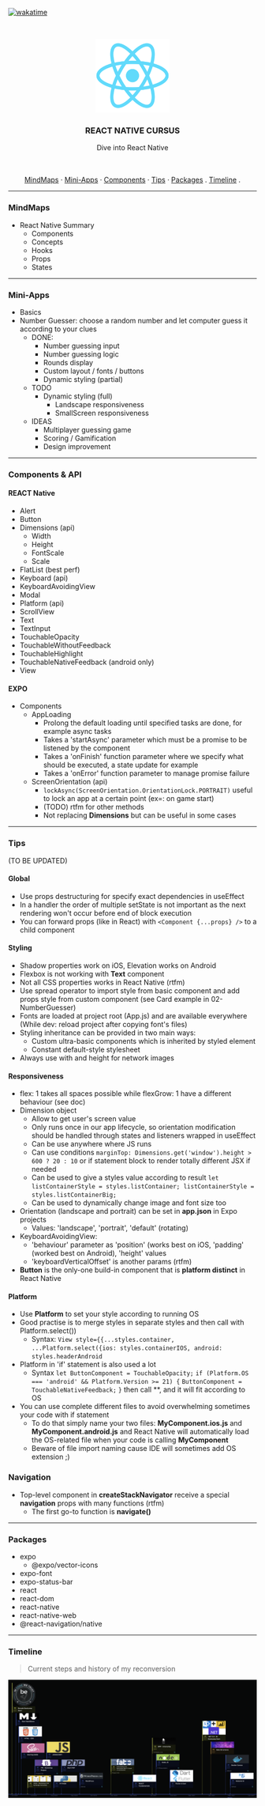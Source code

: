 [![wakatime](https://wakatime.com/badge/github/nicode-io/ReactNative_Cursus.svg)](https://wakatime.com/badge/github/nicode-io/ReactNative_Cursus)

<!-- PROJECT LOGO -->
<br />
<p align="center">
  <a href="">
    <img src="https://github.com/devicons/devicon/blob/master/icons/react/react-original.svg" alt="Logo" width="150" height=150">
  </a>

<h3 align="center">REACT NATIVE CURSUS</h3>

<p align="center">
    Dive into React Native
</p>
<p align="center">
    <br />
    <br />
    <a href="#mindmaps">MindMaps</a>
    ·   
    <a href="#mini-apps">Mini-Apps</a>
    ·
    <a href="#components">Components</a>
    ·
    <a href="#tips">Tips</a>
    ·
    <a href="#packages">Packages</a>
    .
    <a href="#timeline">Timeline</a>
    .
</p>

---

### MindMaps

*   React Native Summary
    +   Components
    +   Concepts
    +   Hooks
    +   Props
    +   States
    

---

### Mini-Apps

*   Basics
*   Number Guesser: choose a random number and let computer guess it according to your clues
    +   DONE: 
        *   Number guessing input
        *   Number guessing logic
        *   Rounds display
        *   Custom layout / fonts / buttons
        *   Dynamic styling (partial)
    +   TODO
        *   Dynamic styling (full)
            +   Landscape responsiveness
            +   SmallScreen responsiveness
    +   IDEAS
        *   Multiplayer guessing game
        *   Scoring / Gamification
        *   Design improvement
    
---

### Components & API

####    REACT Native

*   Alert
*   Button
*   Dimensions (api)
    +   Width
    +   Height
    +   FontScale
    +   Scale
*   FlatList (best perf)
*   Keyboard (api)
*   KeyboardAvoidingView
*   Modal
*   Platform (api)
*   ScrollView
*   Text
*   TextInput
*   TouchableOpacity
*   TouchableWithoutFeedback
*   TouchableHighlight
*   TouchableNativeFeedback (android only)
*   View

####    EXPO
+   Components
    *   AppLoading
        +   Prolong the default loading until specified tasks are done, for example async tasks
        +   Takes a 'startAsync' parameter which must be a promise to be listened by the component
        +   Takes a 'onFinish' function parameter where we specify what should be executed, a state update for example
        +   Takes a 'onError' function parameter to manage promise failure
    *   ScreenOrientation (api)
        +   ```lockAsync(ScreenOrientation.OrientationLock.PORTRAIT)``` useful to lock an app at a certain point (ex=: on game start)
        +  (TODO) rtfm for other methods
        +   Not replacing **Dimensions** but can be useful in some cases 
        

---

### Tips

(TO BE UPDATED)

####    Global
*   Use props destructuring for specify exact dependencies in useEffect
*   In a handler the order of multiple setState is not important as the next rendering won't occur before end of block execution
*   You can forward props (like in React) with ```<Component {...props} />``` to a child component
    
####    Styling 
*   Shadow properties work on iOS, Elevation works on Android
*   Flexbox is not working with **Text** component
*   Not all CSS properties works in React Native (rtfm)
*   Use spread operator to import style from basic component and add props style from custom component (see Card example in 02-NumberGuesser)
*   Fonts are loaded at project root (App.js) and are available everywhere (While dev: reload project after copying font's files)
*   Styling inheritance can be provided in two main ways:
    +   Custom ultra-basic components which is inherited by styled element
    +   Constant default-style stylesheet
*   Always use with and height for network images
    
####    Responsiveness
*   flex: 1 takes all spaces possible while flexGrow: 1 have a different behaviour (see doc)
*   Dimension object
    +   Allow to get user's screen value
    +   Only runs once in our app lifecycle, so orientation modification should be handled through states and listeners wrapped in useEffect
    +   Can be use anywhere where JS runs
    +   Can use conditions ```marginTop: Dimensions.get('window').height > 600 ? 20 : 10``` or if statement block to render totally different JSX if needed
    +   Can be used to give a styles value according to result ```let listContainerStyle = styles.listContainer; listContainerStyle = styles.listContainerBig;```
    +   Can be used to dynamically change image and font size too
*   Orientation (landscape and portrait) can be set in **app.json** in Expo projects
    +   Values: 'landscape', 'portrait', 'default' (rotating)
*   KeyboardAvoidingView: 
    +   'behaviour' parameter as 'position' (works best on iOS, 'padding' (worked best on Android), 'height' values
    +   'keyboardVerticalOffset' is another params (rtfm)
*   **Button** is the only-one build-in component that is **platform distinct** in React Native

####    Platform
*   Use **Platform** to set your style according to running OS
*   Good practise is to merge styles in separate styles and then call with Platform.select())
    +   Syntax: ```View style={{...styles.container, ...Platform.select({ios: styles.containerIOS, android: styles.headerAndroid```
*   Platform in 'if' statement is also used a lot
    +   Syntax ```let ButtonComponent = TouchableOpacity;```
    ```if (Platform.OS === 'android' && Platform.Version >= 21) {```
    ```ButtonComponent = TouchableNativeFeedback;```
    ```}``` then call **<ButtonComponent>, and it will fit according to OS
*   You can use complete different files to avoid overwhelming sometimes your code with if statement 
    +   To do that simply name your two files: **MyComponent.ios.js** and **MyComponent.android.js** and React Native will automatically load the OS-related file when your code is calling **MyComponent** 
    +   Beware of file import naming cause IDE will sometimes add OS extension ;)
    
### Navigation

*   Top-level component in **createStackNavigator** receive a special **navigation** props with many functions (rtfm)
    +   The first go-to function is **navigate()**

---

### Packages 

*   expo
    +   @expo/vector-icons
*   expo-font
*   expo-status-bar
*   react
*   react-dom
*   react-native
*   react-native-web
*   @react-navigation/native
---

### Timeline
> Current steps and history of my reconversion

![Timeline](https://github.com/nicode-io/nicode-io/blob/master/images/Timeline.png)
